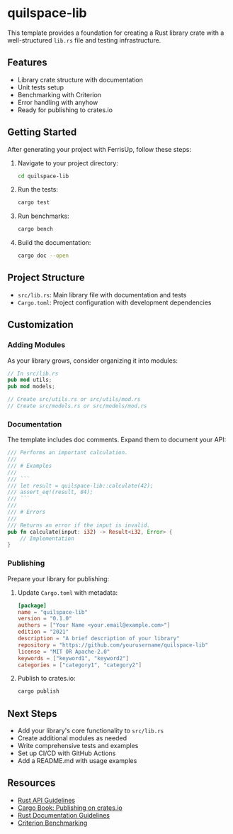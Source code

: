 






# quilspace-lib

This template provides a foundation for creating a Rust library crate with a well-structured `lib.rs` file and testing infrastructure.

## Features

- Library crate structure with documentation
- Unit tests setup
- Benchmarking with Criterion
- Error handling with anyhow
- Ready for publishing to crates.io

## Getting Started

After generating your project with FerrisUp, follow these steps:

1. Navigate to your project directory:
   ```bash
   cd quilspace-lib
   ```

2. Run the tests:
   ```bash
   cargo test
   ```

3. Run benchmarks:
   ```bash
   cargo bench
   ```

4. Build the documentation:
   ```bash
   cargo doc --open
   ```

## Project Structure

- `src/lib.rs`: Main library file with documentation and tests
- `Cargo.toml`: Project configuration with development dependencies

## Customization

### Adding Modules

As your library grows, consider organizing it into modules:

```rust
// In src/lib.rs
pub mod utils;
pub mod models;

// Create src/utils.rs or src/utils/mod.rs
// Create src/models.rs or src/models/mod.rs
```

### Documentation

The template includes doc comments. Expand them to document your API:

```rust
/// Performs an important calculation.
///
/// # Examples
///
/// ```
/// let result = quilspace-lib::calculate(42);
/// assert_eq!(result, 84);
/// ```
///
/// # Errors
///
/// Returns an error if the input is invalid.
pub fn calculate(input: i32) -> Result<i32, Error> {
    // Implementation
}
```

### Publishing

Prepare your library for publishing:

1. Update `Cargo.toml` with metadata:
   ```toml
   [package]
   name = "quilspace-lib"
   version = "0.1.0"
   authors = ["Your Name <your.email@example.com>"]
   edition = "2021"
   description = "A brief description of your library"
   repository = "https://github.com/yourusername/quilspace-lib"
   license = "MIT OR Apache-2.0"
   keywords = ["keyword1", "keyword2"]
   categories = ["category1", "category2"]
   ```

2. Publish to crates.io:
   ```bash
   cargo publish
   ```

## Next Steps

- Add your library's core functionality to `src/lib.rs`
- Create additional modules as needed
- Write comprehensive tests and examples
- Set up CI/CD with GitHub Actions
- Add a README.md with usage examples

## Resources

- [Rust API Guidelines](https://rust-lang.github.io/api-guidelines/)
- [Cargo Book: Publishing on crates.io](https://doc.rust-lang.org/cargo/reference/publishing.html)
- [Rust Documentation Guidelines](https://doc.rust-lang.org/rustdoc/what-is-rustdoc.html)
- [Criterion Benchmarking](https://bheisler.github.io/criterion.rs/book/)
